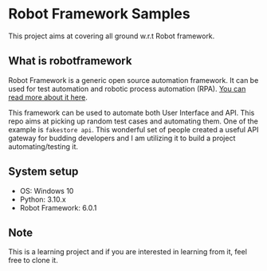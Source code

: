# Robot Framework Samples
This project aims at covering all ground w.r.t Robot framework.

## What is robotframework
Robot Framework is a generic open source automation framework. It can be used for test automation and robotic process automation (RPA). [You can read more about it here](https://robotframework.org/).

This framework can be used to automate both User Interface and API. This repo aims at picking up random test cases and automating them. One of the example is `fakestore api`. This wonderful set of people created a useful API gateway for budding developers and I am utilizing it to build a project automating/testing it.

## System setup
- OS: Windows 10
- Python: 3.10.x
- Robot Framework: 6.0.1

## Note
This is a learning project and if you are interested in learning from it, feel free to clone it.